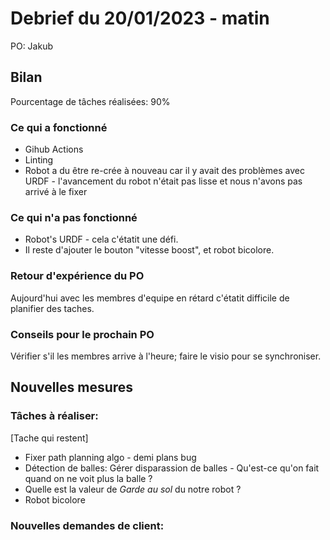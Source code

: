 # Debrief du 20/01/2023 - matin

PO: Jakub

## Bilan

Pourcentage de tâches réalisées: 90%


### Ce qui a fonctionné

- Gihub Actions
- Linting
- Robot a du être re-crée à nouveau car il y avait des problèmes avec URDF - l'avancement du robot n'était pas 
lisse et nous n'avons pas arrivé à le fixer

### Ce qui n'a pas fonctionné

- Robot's URDF - cela c'étatit une défi.
- Il reste d'ajouter le bouton "vitesse boost", et robot bicolore.


### Retour d'expérience du PO

Aujourd'hui avec les membres d'equipe en rétard c'étatit difficile de planifier des taches.


### Conseils pour le prochain PO

Vérifier s'il les membres arrive à l'heure; faire le visio pour se synchroniser.


## Nouvelles mesures

### Tâches à réaliser:
[Tache qui restent]
- Fixer path planning algo - demi plans bug
- Détection de balles: Gérer disparassion de balles - Qu'est-ce qu'on fait quand on ne voit plus la balle ?
- Quelle est la valeur de *Garde au sol* du notre robot ?
- Robot bicolore


### Nouvelles demandes de client:
